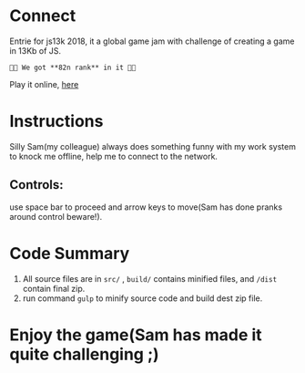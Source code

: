 # Connect
Entrie for js13k 2018, it a global game jam with challenge of creating a game in 13Kb of JS.

    🎉🎉 We got **82n rank** in it 🎉🎉

Play it online, [here](https://js13kgames.com/entries/connect)


# Instructions
Silly Sam(my colleague) always does something funny with my work system to knock me offline, help me to connect to the network.

## Controls:
use space bar to proceed and arrow keys to move(Sam has done pranks around control beware!).

# Code Summary
1. All source files are in `src/` , `build/` contains minified files, and `/dist` contain final zip.
1. run command `gulp` to minify source code and build dest zip file.


# Enjoy the game(Sam has made it quite challenging ;)
